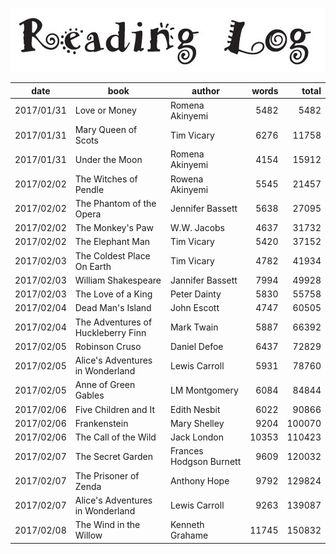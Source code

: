 ![](reading_log.png)

| date | book | author | words | total |
| --- | --- | --- | ---: | ---: |
| 2017/01/31 | Love or Money | Romena Akinyemi | 5482 | 5482 |
| 2017/01/31 | Mary Queen of Scots | Tim Vicary | 6276 | 11758 |
| 2017/01/31 | Under the Moon | Romena Akinyemi | 4154 | 15912 |
| 2017/02/02 | The Witches of Pendle | Rowena Akinyemi | 5545 | 21457 |
| 2017/02/02 | The Phantom of the Opera | Jennifer Bassett | 5638 | 27095 |
| 2017/02/02 | The Monkey's Paw | W.W. Jacobs | 4637 | 31732 |
| 2017/02/02 | The Elephant Man | Tim Vicary | 5420 | 37152 |
| 2017/02/03 | The Coldest Place On Earth | Tim Vicary | 4782 | 41934 |
| 2017/02/03 | William Shakespeare | Jannifer Bassett | 7994 | 49928 |
| 2017/02/03 | The Love of a King | Peter Dainty | 5830 | 55758 |
| 2017/02/04 | Dead Man's Island | John Escott | 4747 | 60505 |
| 2017/02/04 | The Adventures of Huckleberry Finn | Mark Twain | 5887 | 66392 |
| 2017/02/05 | Robinson Cruso | Daniel Defoe | 6437 | 72829 |
| 2017/02/05 | Alice's Adventures in Wonderland | Lewis Carroll | 5931 | 78760 |
| 2017/02/05 | Anne of Green Gables  | LM Montgomery | 6084 | 84844 |
| 2017/02/06 | Five Children and It | Edith Nesbit | 6022 | 90866 |
| 2017/02/06 | Frankenstein | Mary Shelley | 9204 | 100070 |
| 2017/02/06 | The Call of the Wild | Jack London | 10353 | 110423 |
| 2017/02/07 | The Secret Garden | Frances Hodgson Burnett | 9609 | 120032 |
| 2017/02/07 | The Prisoner of Zenda | Anthony Hope | 9792 | 129824 |
| 2017/02/07 | Alice's Adventures in Wonderland | Lewis Carroll | 9263 | 139087 |
| 2017/02/08 | The Wind in the Willow | Kenneth Grahame | 11745 | 150832 |
